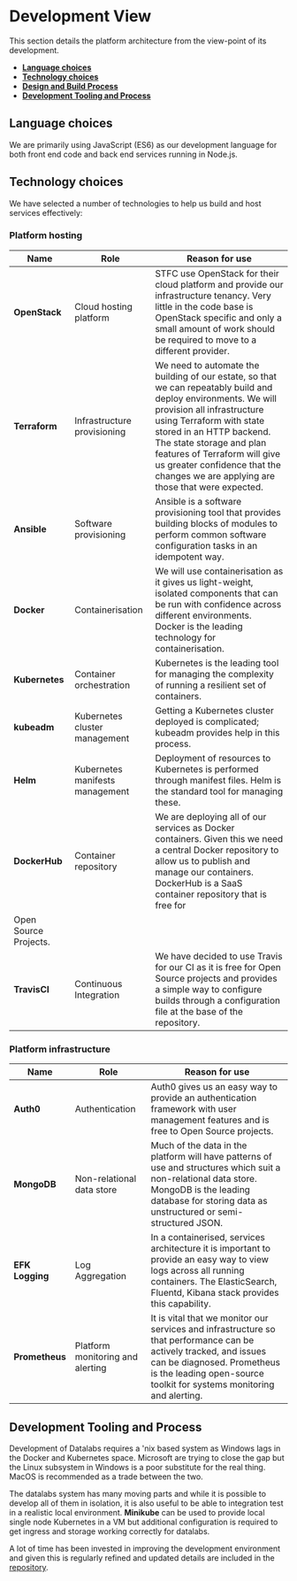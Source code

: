 # Development View

This section details the platform architecture from the view-point of its development.

* **[Language choices](#language-choices)**
* **[Technology choices](#technology-choices)**
* **[Design and Build Process](#design-and-build-process)**
* **[Development Tooling and Process](#development-tooling-and-process)**

## Language choices

We are primarily using JavaScript (ES6) as our development language for both front end
code and back end services running in Node.js.

## Technology choices

We have selected a number of technologies to help us build and host services effectively:

### Platform hosting

| Name | Role | Reason for use |
| ---- | ----------- | -------------- |
| **OpenStack**  | Cloud hosting platform | STFC use OpenStack for their cloud platform and provide our infrastructure tenancy. Very little in the code base is OpenStack specific and only a small amount of work should be required to move to a different provider. |
| **Terraform** | Infrastructure provisioning | We need to automate the building of our estate, so that we can repeatably build and deploy environments. We will provision all infrastructure using Terraform with state stored in an HTTP backend. The state storage and plan features of Terraform will give us greater confidence that the changes we are applying are those that were expected. |
| **Ansible** | Software provisioning | Ansible is a software provisioning tool that provides building blocks of modules to perform common software configuration tasks in an idempotent way.  |
| **Docker** | Containerisation | We will use containerisation as it gives us light-weight, isolated components that can be run with confidence across different environments. Docker is the leading technology for containerisation.
| **Kubernetes** | Container orchestration | Kubernetes is the leading tool for managing the complexity of running a resilient set of containers. |
| **kubeadm** | Kubernetes cluster management | Getting a Kubernetes cluster deployed is complicated; kubeadm provides help in this process. |
| **Helm** | Kubernetes manifests management | Deployment of resources to Kubernetes is performed through manifest files. Helm is the standard tool for managing these. |
| **DockerHub** | Container repository | We are deploying all of our services as Docker containers. Given this we need a central Docker repository to allow us to publish and manage our containers. DockerHub is a SaaS container repository that is free for
Open Source Projects. |
| **TravisCI** | Continuous Integration | We have decided to use Travis for our CI as it is free for Open Source projects and provides a simple way to configure builds through a configuration file at the base of the repository. |

### Platform infrastructure

| Name | Role | Reason for use |
| ---- | ----------- | -------------- |
| **Auth0** | Authentication | Auth0 gives us an easy way to provide an authentication framework with user management features and is free to Open Source projects. |
| **MongoDB** | Non-relational data store | Much of the data in the platform will have patterns of use and structures which suit a non-relational data store. MongoDB is the leading database for storing data as unstructured or semi-structured JSON. |
| **EFK Logging** | Log Aggregation | In a containerised, services architecture it is important to provide an easy way to view logs across all running containers. The ElasticSearch, Fluentd, Kibana stack provides this capability. |
| **Prometheus** | Platform monitoring and alerting | It is vital that we monitor our services and infrastructure so that performance can be actively tracked, and issues can be diagnosed. Prometheus is the leading open-source toolkit for systems monitoring and alerting. |

## Development Tooling and Process

Development of Datalabs requires a 'nix based system as Windows lags in the
Docker and Kubernetes space. Microsoft are trying to close the gap but the Linux
subsystem in Windows is a poor substitute for the real thing. MacOS is recommended as a
trade between the two.

The datalabs system has many moving parts and while it is possible to develop all of them
in isolation, it is also useful to be able to integration test in a realistic local
environment. **Minikube** can be used to provide local single node Kubernetes in a VM
but additional configuration is required to get ingress and storage working correctly
for datalabs.

A lot of time has been invested in improving the development environment and given this
is regularly refined and updated details are included in the
[repository](https://github.com/NERC-CEH/datalab/tree/master/code/development-env).
